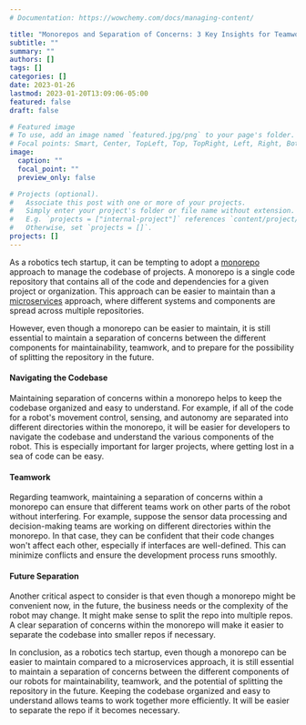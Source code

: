 ```yaml
---
# Documentation: https://wowchemy.com/docs/managing-content/

title: "Monorepos and Separation of Concerns: 3 Key Insights for Teamwork and Future Scalability in Robotics"
subtitle: ""
summary: ""
authors: []
tags: []
categories: []
date: 2023-01-26
lastmod: 2023-01-20T13:09:06-05:00
featured: false
draft: false

# Featured image
# To use, add an image named `featured.jpg/png` to your page's folder.
# Focal points: Smart, Center, TopLeft, Top, TopRight, Left, Right, BottomLeft, Bottom, BottomRight.
image:
  caption: ""
  focal_point: ""
  preview_only: false

# Projects (optional).
#   Associate this post with one or more of your projects.
#   Simply enter your project's folder or file name without extension.
#   E.g. `projects = ["internal-project"]` references `content/project/deep-learning/index.md`.
#   Otherwise, set `projects = []`.
projects: []
---
```


As a robotics tech startup, it can be tempting to adopt a [monorepo](https://en.wikipedia.org/wiki/Monorepo) approach to manage the codebase of projects. A monorepo is a single code repository that contains all of the code and dependencies for a given project or organization. This approach can be easier to maintain than a [microservices](https://en.wikipedia.org/wiki/Microservices) approach, where different systems and components are spread across multiple repositories.

However, even though a monorepo can be easier to maintain, it is still essential to maintain a separation of concerns between the different components for maintainability, teamwork, and to prepare for the possibility of splitting the repository in the future.

#### Navigating the Codebase

Maintaining separation of concerns within a monorepo helps to keep the codebase organized and easy to understand. For example, if all of the code for a robot's movement control, sensing, and autonomy are separated into different directories within the monorepo, it will be easier for developers to navigate the codebase and understand the various components of the robot. This is especially important for larger projects, where getting lost in a sea of code can be easy.

#### Teamwork

Regarding teamwork, maintaining a separation of concerns within a monorepo can ensure that different teams work on other parts of the robot without interfering. For example, suppose the sensor data processing and decision-making teams are working on different directories within the monorepo. In that case, they can be confident that their code changes won't affect each other, especially if interfaces are well-defined. This can minimize conflicts and ensure the development process runs smoothly.

#### Future Separation

Another critical aspect to consider is that even though a monorepo might be convenient now, in the future, the business needs or the complexity of the robot may change. It might make sense to split the repo into multiple repos. A clear separation of concerns within the monorepo will make it easier to separate the codebase into smaller repos if necessary.

In conclusion, as a robotics tech startup, even though a monorepo can be easier to maintain compared to a microservices approach, it is still essential to maintain a separation of concerns between the different components of our robots for maintainability, teamwork, and the potential of splitting the repository in the future. Keeping the codebase organized and easy to understand allows teams to work together more efficiently. It will be easier to separate the repo if it becomes necessary.
